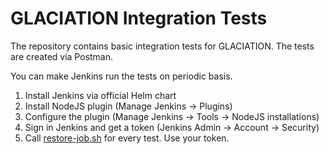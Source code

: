 # GLACIATION Integration Tests

The repository contains basic integration tests for GLACIATION. The tests are created via Postman. 

You can make Jenkins run the tests on periodic basis. 
1. Install Jenkins via official Helm chart
2. Install NodeJS plugin (Manage Jenkins -> Plugins)
3. Configure the plugin (Manage Jenkins -> Tools -> NodeJS installations)
4. Sign in Jenkins and get a token (Jenkins Admin -> Account -> Security)
5. Call [restore-job.sh](restore-job.sh) for every test. Use your token.


